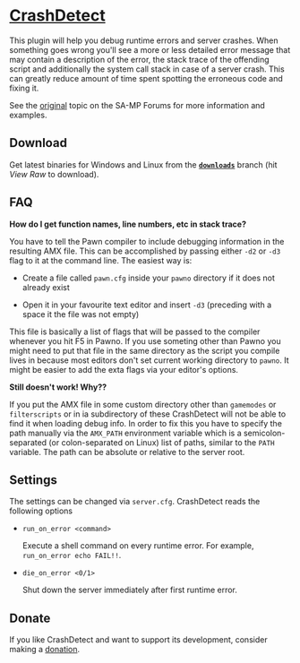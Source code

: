 [CrashDetect]( https://github.com/Zeex/samp-plugin-crashdetect)
===============================================================

This plugin will help you debug runtime errors and server crashes. When
something goes wrong you'll see a more or less detailed error message that
may contain a description of the error, the stack trace of the offending script
and additionally the system call stack in case of a server crash. This can
greatly reduce amount of time spent spotting the erroneous code and fixing it.

See the [original][forum] topic on the SA-MP Forums for more information and
examples.

Download
--------

Get latest binaries for Windows and Linux from the [**`downloads`**][downloads]
branch (hit *View Raw* to download).


FAQ
---

**How do I get function names, line numbers, etc in stack trace?**

You have to tell the Pawn compiler to include debugging information in the
resulting AMX file. This can be accomplished by passing either `-d2` or `-d3`
flag to it at the command line. The easiest way is:

* Create a file called `pawn.cfg` inside your `pawno` directory if it
  does not already exist

* Open it in your favourite text editor and insert `-d3` (preceding with a space
  it the file was not empty)

This file is basically a list of flags that will be passed to the compiler
whenever you hit F5 in Pawno. If you use someting other than Pawno you might
need to put that file in the same directory as the script you compile lives
in because most editors don't set current working directory to `pawno`.
It might be easier to add the exta flags via your editor's options.


**Still doesn't work! Why??**

If you put the AMX file in some custom directory other than `gamemodes` or
`filterscripts` or in ia subdirectory of these CrashDetect will not be able to
find it when loading debug info. In order to fix this you have to specify the
path manually via the `AMX_PATH` environment variable which is a
semicolon-separated (or colon-separated on Linux) list of paths, similar to
the `PATH` variable. The path can be absolute or relative to the server root.


Settings
--------

The settings can be changed via `server.cfg`. CrashDetect reads the following
options

* `run_on_error <command>`

  Execute a shell command on every runtime error. For example, `run_on_error echo FAIL!!`.

* `die_on_error <0/1>`
    
  Shut down the server immediately after first runtime error.

Donate
------

If you like CrashDetect and want to support its development, consider making a [donation][donate].

[forum]: http://forum.sa-mp.com/showthread.php?t=262796
[downloads]: https://github.com/Zeex/samp-plugin-crashdetect/tree/downloads
[donate]: https://www.paypal.com/cgi-bin/webscr?cmd=_s-xclick&hosted_button_id=UWRM2DBX5UZHN
